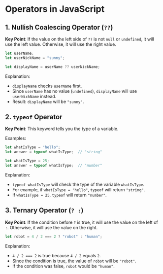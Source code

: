 # Operators in JavaScript

## 1. Nullish Coalescing Operator (`??`)

**Key Point**: If the value on the left side of `??` is not `null` or `undefined`, it will use the left value. Otherwise, it will use the right value.

```javascript
let userName; 
let userNickName = "sunny"; 

let displayName = userName ?? userNickName; 
```

Explanation:
- `displayName` checks `userName` first.
- Since `userName` has no value (`undefined`), `displayName` will use `userNickName` instead.
- Result: `displayName` will be `"sunny"`.

## 2. `typeof` Operator

**Key Point**: This keyword tells you the type of a variable.

Examples:
```javascript
let whatIsType = "hello"; 
let answer = typeof whatIsType;  // "string"

let whatIsType = 25;
let answer = typeof whatIsType;  // "number"
```

Explanation:
- `typeof whatIsType` will check the type of the variable `whatIsType`.
- For example, if `whatIsType = "hello"`, `typeof` will return `"string"`.
- If `whatIsType = 25`, `typeof` will return `"number"`.

## 3. Ternary Operator (`? :`)

**Key Point**: If the condition before `?` is true, it will use the value on the left of `:`. Otherwise, it will use the value on the right.

```javascript
let robot = 4 / 2 === 2 ? "robot" : "human";
```

Explanation:
- `4 / 2 === 2` is true because `4 / 2` equals `2`.
- Since the condition is true, the value of `robot` will be `"robot"`.
- If the condition was false, `robot` would be `"human"`.
